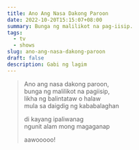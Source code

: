 ```yaml
---
title: Ano Ang Nasa Dakong Paroon
date: 2022-10-20T15:15:07+08:00
summary: Bunga ng malilikot na pag-iisip.
tags:
  - tv
  - shows
slug: ano-ang-nasa-dakong-paroon
draft: false
description: Gabi ng lagim
---
```


> Ano ang nasa dakong paroon,  
> bunga ng malilikot na pagiisip,  
> likha ng balintataw o halaw  
> mula sa daigdig ng kababalaghan
>
> di kayang ipaliwanag  
> ngunit alam mong magaganap
>
> aawooooo!
